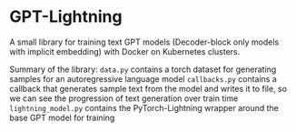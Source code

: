 # GPT-Lightning

A small library for training text GPT models (Decoder-block only models with implicit embedding) with Docker on Kubernetes clusters. 

Summary of the library:
`data.py` contains a torch dataset for generating samples for an autoregressive language model
`callbacks.py` contains a callback that generates sample text from the model and writes it to file, so we can see the progression of text generation over train time 
`lightning_model.py` contains the PyTorch-Lightning wrapper around the base GPT model for training 